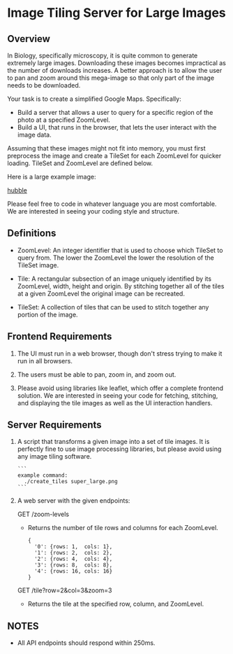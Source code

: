 # Image Tiling Server for Large Images

## Overview

In Biology, specifically microscopy, it is quite common to generate extremely large images.
Downloading these images becomes impractical as the number of downloads increases.
A better approach is to allow the user to pan and zoom around this mega-image so that
only part of the image needs to be downloaded.

Your task is to create a simplified Google Maps.  Specifically:
 - Build a server that allows a user to query for a specific region of the photo at a specified ZoomLevel.
 - Build a UI, that runs in the browser, that lets the user interact with the image data.

Assuming that these images might not fit into memory, you must first preprocess the image
and create a TileSet for each ZoomLevel for quicker loading.  TileSet and ZoomLevel
are defined below.

Here is a large example image:

  [hubble](http://imgsrc.hubblesite.org/hu/db/images/hs-2015-02-a-full_jpg.jpg)

Please feel free to code in whatever language you are most comfortable.
We are interested in seeing your coding style and structure.

## Definitions

- ZoomLevel:
    An integer identifier that is used to choose which TileSet to
    query from.  The lower the ZoomLevel the lower the resolution
    of the TileSet image.

- Tile:
    A rectangular subsection of an image uniquely identified by its
    ZoomLevel, width, height and origin.  By stitching together all
    of the tiles at a given ZoomLevel the original image can be recreated.

- TileSet:
    A collection of tiles that can be used to stitch together
    any portion of the image.

## Frontend Requirements

1. The UI must run in a web browser, though don't stress trying to make it
   run in all browsers.

2. The users must be able to pan, zoom in, and zoom out.

3. Please avoid using libraries like leaflet, which offer a complete frontend solution.
   We are interested in seeing your code for fetching, stitching, and displaying the tile
   images as well as the UI interaction handlers.


## Server Requirements

1. A script that transforms a given image into a set of tile images.
   It is perfectly fine to use image processing libraries, but
   please avoid using any image tiling software.

       ```
       example command:
         ./create_tiles super_large.png
       ```

2. A web server with the given endpoints:

   GET /zoom-levels

   - Returns the number of tile rows and columns for each ZoomLevel.

       ```
       {
         '0': {rows: 1,  cols: 1},
         '1': {rows: 2,  cols: 2},
         '2': {rows: 4,  cols: 4},
         '3': {rows: 8,  cols: 8},
         '4': {rows: 16, cols: 16}
       }
       ```


   GET /tile?row=2&col=3&zoom=3

   - Returns the tile at the specified row, column, and ZoomLevel.


## NOTES

  - All API endpoints should respond within 250ms.
